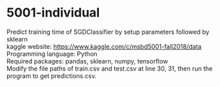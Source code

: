 # 5001-individual
Predict training time of SGDClassifier by setup parameters followed by sklearn   
kaggle website: https://www.kaggle.com/c/msbd5001-fall2018/data   
Programming language: Python  
Required packages: pandas, sklearn, numpy, tensorflow  
Modify the file paths of train.csv and test.csv at line 30, 31, then run the program to get predictions.csv.
